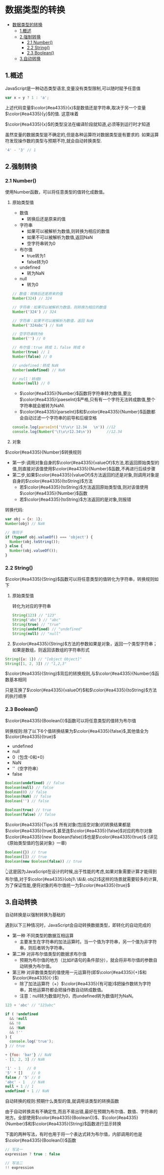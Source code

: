 # 数据类型的转换

- [数据类型的转换](#数据类型的转换)
  - [1.概述](#1概述)
  - [2.强制转换](#2强制转换)
    - [2.1 Number()](#21-number)
    - [2.2 String()](#22-string)
    - [2.3 Boolean()](#23-boolean)
  - [3.自动转换](#3自动转换)

## 1.概述

JavaScript是一种动态类型语言,变量没有类型限制,可以随时赋予任意值

```js
var x = y ? 1 : 'a';
```

上述代码变量$\color{#ea4335}{x}$是数值还是字符串,取决于另一个变量$\color{#ea4335}{y}$的值. 这意味着

$\color{#ea4335}{x}$的类型没法在编译阶段就知道,必须等到运行时才知道

虽然变量的数据类型是不确定的,但是各种运算符对数据类型是有要求的. 如果运算符发现操作数的类型与预期不符,就会自动转换类型.

```js
'4' - '3' // 1
```

## 2.强制转换

### 2.1 Number()

使用Number函数，可以将任意类型的值转化成数值。

1. 原始类型值

    - 数值
      - 转换后还是原来的值
    - 字符串
      - 如果可以被解析为数值,则转换为相应的数值
      - 如果不可以被解析为数值,返回NaN
      - 空字符串转为0
    - 布尔值
      - true转为1
      - false转为0
    - undefined
      - 转为NaN
    - null
      - 转为0

    ```js
    // 数值：转换后还是原来的值
    Number(324) // 324

    // 字符串：如果可以被解析为数值，则转换为相应的数值
    Number('324') // 324

    // 字符串：如果不可以被解析为数值，返回 NaN
    Number('324abc') // NaN

    // 空字符串转为0
    Number('') // 0

    // 布尔值：true 转成 1，false 转成 0
    Number(true) // 1
    Number(false) // 0

    // undefined：转成 NaN
    Number(undefined) // NaN

    // null：转成0
    Number(null) // 0
    ```

    - $\color{#ea4335}{Number}$函数将字符串转为数值,要比$\color{#ea4335}{paeseInt}$严格,只有有一个字符无法转成数值,整个字符串就会被转为NaN\
    - $\color{#ea4335}{parseInt}$和$\color{#ea4335}{Number}$函数都会自动过滤一个字符串的前导和后缀空格

    ```js
    console.log(parseInt('\t\v\r 12.34   \n')) //12
    console.log(Number('\t\v\r12.34\n'))       //12.34
    ```

2. 对象

$\color{#ea4335}{Number}$转换规则

- 第一步:调用对象自身的$\color{#ea4335}{valueOf}$方法,若返回原始类型的值,则直接对该值使用$\color{#ea4335}{Number}$函数,不再进行后续步骤
- 第二步,如果$\color{#ea4335}{valueOf}$方法返回的还是对象,则调用对象是自身的$\color{#ea4335}{toString}$方法
  - 若$\color{#ea4335}{toString}$方法返回原始类型值,则对该值使用$\color{#ea4335}{Number}$函数
  - 若$\color{#ea4335}{toString}$方法返回的是对象,则报错

转换代码:

```js
var obj = {x: 1};
Number(obj) // NaN

// 等同于
if (typeof obj.valueOf() === 'object') {
  Number(obj.toString());
} else {
  Number(obj.valueOf());
}
```

### 2.2 String()

$\color{#ea4335}{String}$函数可以将任意类型的值转化为字符串，转换规则如下

1. 原始类型值

    转化为对应的字符串

    ```js
    String(123) // "123"
    String('abc') // "abc"
    String(true) // "true"
    String(undefined) // "undefined"
    String(null) // "null"
    ```

2. $\color{#ea4335}{String}$方法的参数如果是对象，返回一个类型字符串；如果是数组，则返回该数组的字符串形式

```js
String({a: 1}) // "[object Object]"
String([1, 2, 3]) // "1,2,3"
```

$\color{#ea4335}{String}$背后的转换规则,与$\color{#ea4335}{Number}$函数基本相同

只是互换了$\color{#ea4335}{valueOf}$和$\color{#ea4335}{toString}$方法的执行顺序

### 2.3 Boolean()

$\color{#ea4335}{Boolean()}$函数可以将任意类型的值转为布尔值

转换规则:除了以下6个值转换结果为$\color{#ea4335}{false}$,其他值全为$\color{#ea4335}{true}$

- undefined
- null
- 0（包含-0和+0）
- NaN
- ''（空字符串）
- false

```js
Boolean(undefined) // false
Boolean(null) // false
Boolean(0) // false
Boolean(NaN) // false
Boolean('') // false

Boolean(true) // true
Boolean(false) // false
```

$\color{#ea4335}{Tips:}$
所有对象(包括空对象)的转换结果都是$\color{#ea4335}{true}$,甚至连$\color{#ea4335}{false}$对应的布尔对象$\color{#ea4335}{new Boolean(false)}$也是$\color{#ea4335}{true}$
(详见《原始类型值的包装对象》一章)

```js
Boolean({}) // true
Boolean([]) // true
Boolean(new Boolean(false)) // true
```

👆这是因为JavaScript在设计的时候,出于性能的考虑,如果对象需要计算才能得到布尔值,对于$\color{#ea4335}{obj1\ \&\&\ obj2}$这样的场景就需要较多的计算,为了保证性能,便将对象的布尔值统一为$\color{#ea4335}{true}$

## 3.自动转换

自动转换是以强制转换为基础的

遇到以下三种情况时，JavaScript会自动转换数据类型，即转化的自动完成的

- 第一种 不同类型的数据互相运算
  - 主要发生在字符串的加法运算时。当一个值为字符串，另一个值为非字符串，则后者转为字符串。
- 第二种 对非布尔值类型的数据求布尔值
  - 预期为布尔值的地方（比如if语句的条件部分），就会将非布尔值的参数自动转换为布尔值。
- 第三种 对非数值类型的值使用一元运算符(即$\color{#ea4335}{+}$和$\color{#ea4335}{-}$)
  - 除了加法运算符（+）$\color{#ea4335}{有可能}$把操作数转为字符串，其他运算符都会把操作数自动转成数值。
  - 注意：null转为数值时为0，而undefined转为数值时为NaN。

```js
123 + 'abc' // "123abc"

if ( !undefined
  && !null
  && !0
  && !NaN
  && !''
) {
  console.log('true');
} // true

+ {foo: 'bar'} // NaN
- [1, 2, 3] // NaN

'1' - 1   // 0
'5' * []    // 0
false / '5' // 0
'abc' - 1   // NaN
null + 1 // 1
undefined + 1 // NaN
```

自动转换的规则:预期什么类型的值,就调用该类型的转换函数

由于自动转换具有不确定性,而且不易出错,最好在预期为布尔值、数值、字符串的地方。全部使用$\color{#ea4335}{Boolean()}$、$\color{#ea4335}{Number}$和$\color{#ea4335}{String}$函数进行显示转换

下面的两种写法，有时也用于将一个表达式转为布尔值，内部调用的也是$\color{#ea4335}{Boolean()}$函数

```js
// 写法一
expression ? true : false

// 写法二
!! expression
```
